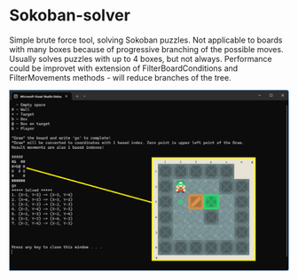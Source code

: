 # Sokoban-solver
Simple brute force tool, solving Sokoban puzzles.
Not applicable to boards with many boxes because of progressive branching of the possible moves. Usually solves puzzles with up to 4 boxes, but not always.
Performance could be improvet with extension of FilterBoardConditions and FilterMovements methods - will reduce branches of the tree.

![Application screenshot](SokobanSolver/Doc/AppView.png)

